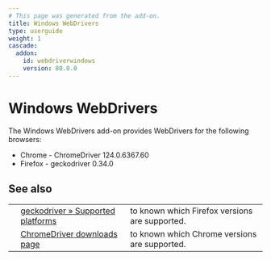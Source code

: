 ```yaml
---
# This page was generated from the add-on.
title: Windows WebDrivers
type: userguide
weight: 1
cascade:
  addon:
    id: webdriverwindows
    version: 80.0.0
---
```


# Windows WebDrivers

The Windows WebDrivers add-on provides WebDrivers for the following browsers:

* Chrome - ChromeDriver 124.0.6367.60
* Firefox - geckodriver 0.34.0

## See also

|   |                                                                                                                           |                                                |
|---|---------------------------------------------------------------------------------------------------------------------------|------------------------------------------------|
|   | [geckodriver » Supported platforms](https://firefox-source-docs.mozilla.org/testing/geckodriver/geckodriver/Support.html) | to known which Firefox versions are supported. |
|   | [ChromeDriver downloads page](https://chromedriver.chromium.org/downloads)                                                | to known which Chrome versions are supported.  |
